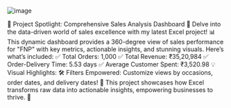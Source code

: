 ![image](https://github.com/user-attachments/assets/88f35425-6ee5-4f46-aabe-bda67031fe07)

🌟 Project Spotlight: Comprehensive Sales Analysis Dashboard 🌟
Delve into the data-driven world of sales excellence with my latest Excel project! 
📊 This dynamic dashboard provides a 360-degree view of sales performance for "FNP" with key metrics, actionable insights, and stunning visuals. 
Here’s what’s included:
✅ Total Orders: 1,000
✅ Total Revenue: ₹35,20,984
✅ Order-Delivery Time: 5.53 days
✅ Average Customer Spent: ₹3,520.98
💡 Visual Highlights:
🛠️ Filters Empowered: Customize views by occasions, order dates, and delivery dates!
📌 This project showcases how Excel transforms raw data into actionable insights, empowering businesses to thrive. 🚀
